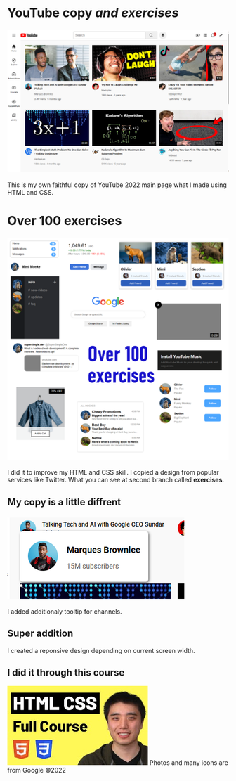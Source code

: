 # YouTube copy *and exercises*
### ![Main pages creenshot](readme-pictures/page.png)
This is my own faithful copy of YouTube 2022 main page what I made using HTML and CSS.

# Over 100 exercises
### ![Exercieses screenshots](readme-pictures/exercises.png)
I did it to improve my HTML and CSS skill. I copied a design from popular services like Twitter. What you can see at second branch called **exercises**.

## My copy is a little diffrent
### ![Tooltip screenshot](readme-pictures/tooltip.png)
I added additionaly tooltip for channels.

## Super addition
I created a reponsive design depending on current screen width.

## I did it through this course

[![HTML&CSS course on youtube](readme-pictures/thumbnail.jpg)](https://www.youtube.com/watch?v=G3e-cpL7ofc)
Photos and many icons are from Google ©2022
